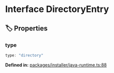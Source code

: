 # Interface DirectoryEntry

## 🏷️ Properties

### type

```ts
type: "directory"
```
<p style="font-size: 14px; color: var(--vp-c-text-2)">
<strong>Defined in:</strong> <a href="https://github.com/voxelum/minecraft-launcher-core-node/blob/master/packages/installer/java-runtime.ts#L88" target="_blank" rel="noreferrer">packages/installer/java-runtime.ts:88</a>
</p>


